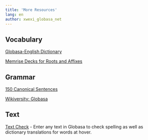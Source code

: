 ```yaml
---
title: 'More Resources'
lang: en
author: xwexi_globasa_net
---
```


## Vocabulary

[Globasa-English Dictionary](./05.max-resurso.dict.default.eng.md)

[Memrise Decks for Roots and Affixes](https://community-courses.memrise.com/community/course/6118879/globasa-affixes-and-roots/)

## Grammar

[150 Canonical Sentences](./05.max-resurso.sentences.default.eng.md)

[Wikiversity: Globasa](https://en.wikiversity.org/wiki/Globasa)

## Text

[Text Check](https://conlang-checker.vercel.app/) - Enter any text in Globasa to check spelling as well as dictionary translations for words at hover. 
